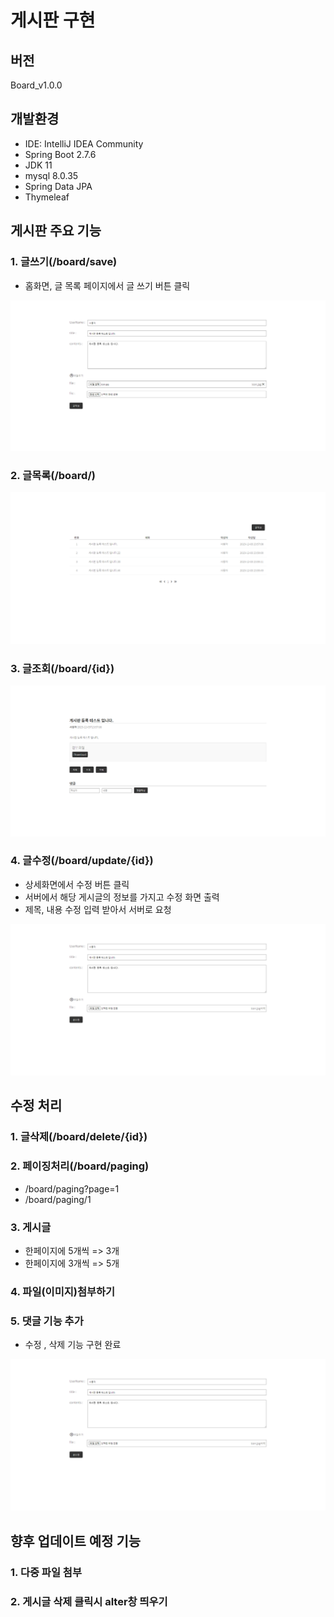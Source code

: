 # 게시판 구현

## 버전
Board_v1.0.0

## 개발환경
- IDE: IntelliJ IDEA Community
- Spring Boot 2.7.6
- JDK 11
- mysql 8.0.35
- Spring Data JPA
- Thymeleaf

## 게시판 주요 기능
### 1. 글쓰기(/board/save)
- 홈화면, 글 목록 페이지에서 글 쓰기 버튼 클릭

![글쓰기](./board/src/main/resources/static/image/board1.png)

### 2. 글목록(/board/)
 ![글목록](./board/src/main/resources/static/image/board2.png)

### 3. 글조회(/board/{id})
![글조회](./board/src/main/resources/static/image/board3.png)

### 4. 글수정(/board/update/{id})
 - 상세화면에서 수정 버튼 클릭
 - 서버에서 해당 게시글의 정보를 가지고 수정 화면 출력
 - 제목, 내용 수정 입력 받아서 서버로 요청

![글수정](./board/src/main/resources/static/image/board5.png)

## 수정 처리
### 1. 글삭제(/board/delete/{id})

### 2. 페이징처리(/board/paging)
 - /board/paging?page=1
 - /board/paging/1

### 3. 게시글
 - 한페이지에 5개씩 => 3개
 - 한페이지에 3개씩 => 5개

### 4. 파일(이미지)첨부하기

### 5. 댓글 기능 추가
- 수정 , 삭제 기능 구현 완료

![댓글 기능 추가](./board/src/main/resources/static/image/board5.png)


## 향후 업데이트 예정 기능
### 1. 다중 파일 첨부

### 2. 게시글 삭제 클릭시 alter창 띄우기
